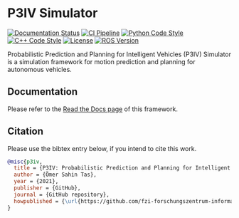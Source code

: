 # P3IV Simulator

[![Documentation Status][doc_status-img]][doc_status-link] [![CI Pipeline][tests-img]][tests-link] [![Python Code Style][style-img]][style-link] [![C++ Code Style][cpp_style-img]][cpp_style-link] [![License][license-img]][license-link] [![ROS Version][ROS-img]][ROS-link]

[doc_status-img]: https://readthedocs.org/projects/p3iv/badge/?version=latest
[doc_status-link]: https://p3iv.readthedocs.io/en/latest/?badge=latest
[tests-img]: ../../actions/workflows/ci.yaml/badge.svg
[tests-link]: ../../actions/workflows/ci.yaml
[style-img]: https://img.shields.io/badge/code%20style-black-000000.svg
[style-link]: https://github.com/psf/black
[cpp_style-img]: https://img.shields.io/badge/code%20style-clang--format11-brightgreen
[cpp_style-link]:https://releases.llvm.org/11.0.1/tools/clang/docs/ClangFormatStyleOptions.html
[license-img]: https://img.shields.io/badge/license-BSD-green.svg
[license-link]: https://github.com/fzi-forschungszentrum-informatik/P3IV/blob/master/LICENSE
[ROS-img]: https://img.shields.io/badge/ROS-noetic-blue
[ROS-link]: http://wiki.ros.org/noetic


Probabilistic Prediction and Planning for Intelligent Vehicles (P3IV) Simulator is a simulation framework for motion prediction and planning for autonomous vehicles.


## Documentation

Please refer to the [Read the Docs page](https://p3iv.readthedocs.io/en/latest/) of this framework.


## Citation

Please use the bibtex entry below, if you intend to cite this work.
```bibtex
@misc{p3iv,
  title = {P3IV: Probabilistic Prediction and Planning for Intelligent Vehicles Simulator},
  author = {Ömer Sahin Tas},
  year = {2021},
  publisher = {GitHub},
  journal = {GitHub repository},
  howpublished = {\url{https://github.com/fzi-forschungszentrum-informatik/P3IV}},
}
```
